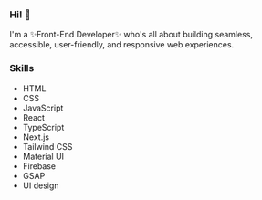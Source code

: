 ### Hi! 👋
I'm a ✨Front-End Developer✨ who's all about building seamless, accessible, user-friendly, and responsive web experiences.

### Skills
* HTML
* CSS
* JavaScript
* React
* TypeScript
* Next.js
* Tailwind CSS
* Material UI
* Firebase
* GSAP
* UI design



<!--
**VriaA/VriaA** is a ✨ _special_ ✨ repository because its `README.md` (this file) appears on your GitHub profile.

Here are some ideas to get you started:

- 🔭 I’m currently working on ...
- 🌱 I’m currently learning ...
- 👯 I’m looking to collaborate on ...
- 🤔 I’m looking for help with ...
- 💬 Ask me about ...
- 📫 How to reach me: ...
- 😄 Pronouns: ...
- ⚡ Fun fact: ...
-->
